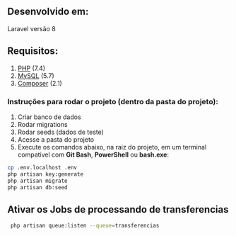 ## Desenvolvido em:
Laravel versão 8

## Requisitos:
1. [PHP](https://www.php.net/) (7.4)
2. [MySQL](https://www.mysql.com) (5.7)
3. [Composer](https://getcomposer.org/) (2.1)

### Instruções para rodar o projeto (dentro da pasta do projeto):

1. Criar banco de dados
2. Rodar migrations
3. Rodar seeds (dados de teste)
3. Acesse a pasta do projeto
4. Execute os comandos abaixo, na raiz do projeto, em um terminal compativel com **Git Bash**, **PowerShell** ou **bash.exe**:

```sh
cp .env.localhost .env
php artisan key:generate
php artisan migrate
php artisan db:seed
```

## Ativar os Jobs de processando de transferencias

```bash
 php artisan queue:listen --queue=transferencias
```

